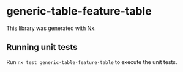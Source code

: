 # generic-table-feature-table

This library was generated with [Nx](https://nx.dev).

## Running unit tests

Run `nx test generic-table-feature-table` to execute the unit tests.
